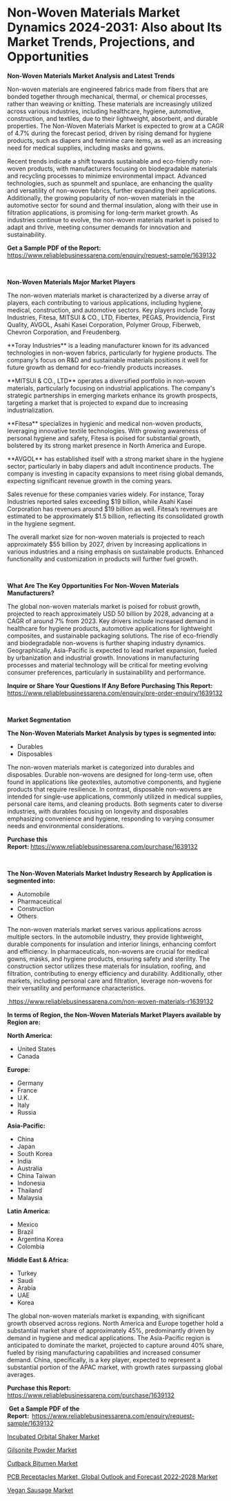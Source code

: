 <p><h1>Non-Woven Materials Market Dynamics 2024-2031: Also about Its Market Trends, Projections, and Opportunities</h1></p><p><strong>Non-Woven Materials Market Analysis and Latest Trends</strong></p>
<p><p>Non-woven materials are engineered fabrics made from fibers that are bonded together through mechanical, thermal, or chemical processes, rather than weaving or knitting. These materials are increasingly utilized across various industries, including healthcare, hygiene, automotive, construction, and textiles, due to their lightweight, absorbent, and durable properties. The Non-Woven Materials Market is expected to grow at a CAGR of 4.7% during the forecast period, driven by rising demand for hygiene products, such as diapers and feminine care items, as well as an increasing need for medical supplies, including masks and gowns.</p><p>Recent trends indicate a shift towards sustainable and eco-friendly non-woven products, with manufacturers focusing on biodegradable materials and recycling processes to minimize environmental impact. Advanced technologies, such as spunmelt and spunlace, are enhancing the quality and versatility of non-woven fabrics, further expanding their applications. Additionally, the growing popularity of non-woven materials in the automotive sector for sound and thermal insulation, along with their use in filtration applications, is promising for long-term market growth. As industries continue to evolve, the non-woven materials market is poised to adapt and thrive, meeting consumer demands for innovation and sustainability.</p></p>
<p><strong>Get a Sample PDF of the Report:&nbsp;</strong> <a href="https://www.reliablebusinessarena.com/enquiry/request-sample/1639132?utm_campaign=1871&utm_medium=2&utm_source=Github&utm_content=ia&utm_term=27122024&utm_id=non-woven-materials">https://www.reliablebusinessarena.com/enquiry/request-sample/1639132</a></p>
<p>&nbsp;</p>
<p><strong>Non-Woven Materials Major Market Players</strong></p>
<p><p>The non-woven materials market is characterized by a diverse array of players, each contributing to various applications, including hygiene, medical, construction, and automotive sectors. Key players include Toray Industries, Fitesa, MITSUI & CO., LTD, Fibertex, PEGAS, Providencia, First Quality, AVGOL, Asahi Kasei Corporation, Polymer Group, Fiberweb, Chevron Corporation, and Freudenberg.</p><p>**Toray Industries** is a leading manufacturer known for its advanced technologies in non-woven fabrics, particularly for hygiene products. The company's focus on R&D and sustainable materials positions it well for future growth as demand for eco-friendly products increases.</p><p>**MITSUI & CO., LTD** operates a diversified portfolio in non-woven materials, particularly focusing on industrial applications. The company's strategic partnerships in emerging markets enhance its growth prospects, targeting a market that is projected to expand due to increasing industrialization.</p><p>**Fitesa** specializes in hygienic and medical non-woven products, leveraging innovative textile technologies. With growing awareness of personal hygiene and safety, Fitesa is poised for substantial growth, bolstered by its strong market presence in North America and Europe.</p><p>**AVGOL** has established itself with a strong market share in the hygiene sector, particularly in baby diapers and adult incontinence products. The company is investing in capacity expansions to meet rising global demands, expecting significant revenue growth in the coming years.</p><p>Sales revenue for these companies varies widely. For instance, Toray Industries reported sales exceeding $19 billion, while Asahi Kasei Corporation has revenues around $19 billion as well. Fitesa’s revenues are estimated to be approximately $1.5 billion, reflecting its consolidated growth in the hygiene segment.</p><p>The overall market size for non-woven materials is projected to reach approximately $55 billion by 2027, driven by increasing applications in various industries and a rising emphasis on sustainable products. Enhanced functionality and customization in products will further fuel growth.</p></p>
<p>&nbsp;</p>
<p><strong>What Are The Key Opportunities For Non-Woven Materials Manufacturers?</strong></p>
<p><p>The global non-woven materials market is poised for robust growth, projected to reach approximately USD 50 billion by 2028, advancing at a CAGR of around 7% from 2023. Key drivers include increased demand in healthcare for hygiene products, automotive applications for lightweight composites, and sustainable packaging solutions. The rise of eco-friendly and biodegradable non-wovens is further shaping industry dynamics. Geographically, Asia-Pacific is expected to lead market expansion, fueled by urbanization and industrial growth. Innovations in manufacturing processes and material technology will be critical for meeting evolving consumer preferences, particularly in sustainability and performance.</p></p>
<p><strong>Inquire or Share Your Questions If Any Before Purchasing This Report:</strong> <a href="https://www.reliablebusinessarena.com/enquiry/pre-order-enquiry/1639132?utm_campaign=1871&utm_medium=2&utm_source=Github&utm_content=ia&utm_term=27122024&utm_id=non-woven-materials">https://www.reliablebusinessarena.com/enquiry/pre-order-enquiry/1639132</a></p>
<p>&nbsp;</p>
<p><strong>Market Segmentation</strong></p>
<p><strong>The Non-Woven Materials Market Analysis by types is segmented into:</strong></p>
<p><ul><li>Durables</li><li>Disposables</li></ul></p>
<p><p>The non-woven materials market is categorized into durables and disposables. Durable non-wovens are designed for long-term use, often found in applications like geotextiles, automotive components, and hygiene products that require resilience. In contrast, disposable non-wovens are intended for single-use applications, commonly utilized in medical supplies, personal care items, and cleaning products. Both segments cater to diverse industries, with durables focusing on longevity and disposables emphasizing convenience and hygiene, responding to varying consumer needs and environmental considerations.</p></p>
<p><strong>Purchase this Report:&nbsp;</strong><a href="https://www.reliablebusinessarena.com/purchase/1639132?utm_campaign=1871&utm_medium=2&utm_source=Github&utm_content=ia&utm_term=27122024&utm_id=non-woven-materials">https://www.reliablebusinessarena.com/purchase/1639132</a></p>
<p>&nbsp;</p>
<p><strong>The Non-Woven Materials Market Industry Research by Application is segmented into:</strong></p>
<p><ul><li>Automobile</li><li>Pharmaceutical</li><li>Construction</li><li>Others</li></ul></p>
<p><p>The non-woven materials market serves various applications across multiple sectors. In the automobile industry, they provide lightweight, durable components for insulation and interior linings, enhancing comfort and efficiency. In pharmaceuticals, non-wovens are crucial for medical gowns, masks, and hygiene products, ensuring safety and sterility. The construction sector utilizes these materials for insulation, roofing, and filtration, contributing to energy efficiency and durability. Additionally, other markets, including personal care and filtration, leverage non-wovens for their versatility and performance characteristics.</p></p>
<p><a href="https://www.reliablebusinessarena.com/non-woven-materials-r1639132?utm_campaign=1871&utm_medium=2&utm_source=Github&utm_content=ia&utm_term=27122024&utm_id=non-woven-materials">&nbsp;https://www.reliablebusinessarena.com/non-woven-materials-r1639132</a></p>
<p><strong>In terms of Region, the Non-Woven Materials Market Players available by Region are:</strong></p>
<p>
    <p> <strong> North America: </strong>
        <ul>
            <li>United States</li>
            <li>Canada</li>
        </ul>
        </p> 
    <p> <strong> Europe: </strong>
        <ul>
            <li>Germany</li>
            <li>France</li>
            <li>U.K.</li>
            <li>Italy</li>
            <li>Russia</li>
        </ul>
        </p> 
    <p> <strong> Asia-Pacific: </strong>
        <ul>
            <li>China</li>
            <li>Japan</li>
            <li>South Korea</li>
            <li>India</li>
            <li>Australia</li>
            <li>China Taiwan</li>
            <li>Indonesia</li>
            <li>Thailand</li>
            <li>Malaysia</li>
        </ul>
        </p> 
    <p> <strong> Latin America: </strong>
        <ul>
            <li>Mexico</li>
            <li>Brazil</li>
            <li>Argentina Korea</li>
            <li>Colombia</li>
        </ul>
        </p> 
    <p> <strong> Middle East & Africa: </strong>
        <ul>
            <li>Turkey</li>
            <li>Saudi</li>
            <li>Arabia</li>
            <li>UAE</li>
            <li>Korea</li>
        </ul>
    </p>
    </p>
<p><p>The global non-woven materials market is expanding, with significant growth observed across regions. North America and Europe together hold a substantial market share of approximately 45%, predominantly driven by demand in hygiene and medical applications. The Asia-Pacific region is anticipated to dominate the market, projected to capture around 40% share, fueled by rising manufacturing capabilities and increased consumer demand. China, specifically, is a key player, expected to represent a substantial portion of the APAC market, with growth rates surpassing global averages.</p></p>
<p><strong>Purchase this Report: </strong><a href="https://www.reliablebusinessarena.com/purchase/1639132?utm_campaign=1871&utm_medium=2&utm_source=Github&utm_content=ia&utm_term=27122024&utm_id=non-woven-materials">https://www.reliablebusinessarena.com/purchase/1639132</a></p>
<p>&nbsp;<strong>Get a Sample PDF of the Report:&nbsp;&nbsp;</strong><a href="https://www.reliablebusinessarena.com/enquiry/request-sample/1639132?utm_campaign=1871&utm_medium=2&utm_source=Github&utm_content=ia&utm_term=27122024&utm_id=non-woven-materials">https://www.reliablebusinessarena.com/enquiry/request-sample/1639132</a></p>
<p><strong></strong></p>
<p><p><a href="https://www.linkedin.com/pulse/incubated-orbital-shaker-market-predictions-taking-consideration-kwvnf?utm_campaign=1871&utm_medium=2&utm_source=Github&utm_content=ia&utm_term=27122024&utm_id=non-woven-materials">Incubated Orbital Shaker Market</a></p><p><a href="https://www.linkedin.com/pulse/gilsonite-powder-market-growth-projections-123-cagr-from-tpiae?utm_campaign=1871&utm_medium=2&utm_source=Github&utm_content=ia&utm_term=27122024&utm_id=non-woven-materials">Gilsonite Powder Market</a></p><p><a href="https://www.linkedin.com/pulse/c-glance-reports-anmec?utm_campaign=1871&utm_medium=2&utm_source=Github&utm_content=ia&utm_term=27122024&utm_id=non-woven-materials">Cutback Bitumen Market</a></p><p><a href="https://github.com/marloy8/Market-Research-Report-List-6/blob/main/pcb-receptacles-market-global-outlook-and-forecast-2022-2028-market.md?utm_campaign=1871&utm_medium=2&utm_source=Github&utm_content=ia&utm_term=27122024&utm_id=non-woven-materials">PCB Receptacles Market, Global Outlook and Forecast 2022-2028 Market</a></p><p><a href="https://www.linkedin.com/pulse/comprehensive-vegan-sausage-market-report-projected-cagr-zbyue?utm_campaign=1871&utm_medium=2&utm_source=Github&utm_content=ia&utm_term=27122024&utm_id=non-woven-materials">Vegan Sausage Market</a></p></p>